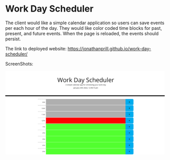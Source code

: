 # Work Day Scheduler

The client would like a simple calendar application so users can save events per each hour of the day.
They would like color coded time blocks for past, present, and future events.
When the page is reloaded, the events should persist.

The link to deployed website: https://jonathanprill.github.io/work-day-scheduler/

ScreenShots:


![ScreenShot](/assets/images/work-day-scheduler_image.png "screenshot1")
